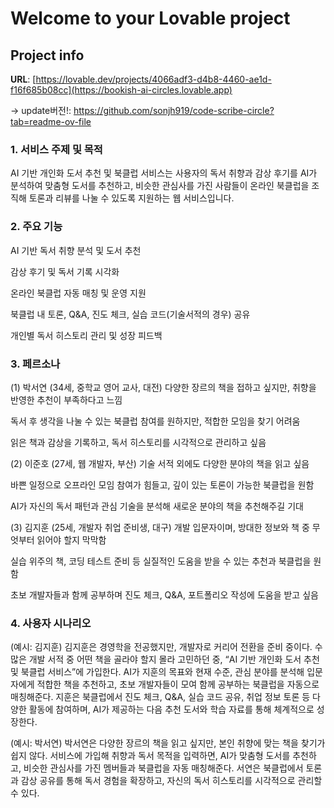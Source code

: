 # Welcome to your Lovable project

## Project info

**URL**: [https://lovable.dev/projects/4066adf3-d4b8-4460-ae1d-f16f685b08cc](https://bookish-ai-circles.lovable.app)

-> update버전!:  https://github.com/sonjh919/code-scribe-circle?tab=readme-ov-file

### 1. 서비스 주제 및 목적
AI 기반 개인화 도서 추천 및 북클럽 서비스는
사용자의 독서 취향과 감상 후기를 AI가 분석하여 맞춤형 도서를 추천하고,
비슷한 관심사를 가진 사람들이 온라인 북클럽을 조직해 토론과 리뷰를 나눌 수 있도록 지원하는 웹 서비스입니다.

### 2. 주요 기능
AI 기반 독서 취향 분석 및 도서 추천

감상 후기 및 독서 기록 시각화

온라인 북클럽 자동 매칭 및 운영 지원

북클럽 내 토론, Q&A, 진도 체크, 실습 코드(기술서적의 경우) 공유

개인별 독서 히스토리 관리 및 성장 피드백

### 3. 페르소나
(1) 박서연 (34세, 중학교 영어 교사, 대전)
다양한 장르의 책을 접하고 싶지만, 취향을 반영한 추천이 부족하다고 느낌

독서 후 생각을 나눌 수 있는 북클럽 참여를 원하지만, 적합한 모임을 찾기 어려움

읽은 책과 감상을 기록하고, 독서 히스토리를 시각적으로 관리하고 싶음

(2) 이준호 (27세, 웹 개발자, 부산)
기술 서적 외에도 다양한 분야의 책을 읽고 싶음

바쁜 일정으로 오프라인 모임 참여가 힘들고, 깊이 있는 토론이 가능한 북클럽을 원함

AI가 자신의 독서 패턴과 관심 기술을 분석해 새로운 분야의 책을 추천해주길 기대

(3) 김지훈 (25세, 개발자 취업 준비생, 대구)
개발 입문자이며, 방대한 정보와 책 중 무엇부터 읽어야 할지 막막함

실습 위주의 책, 코딩 테스트 준비 등 실질적인 도움을 받을 수 있는 추천과 북클럽을 원함

초보 개발자들과 함께 공부하며 진도 체크, Q&A, 포트폴리오 작성에 도움을 받고 싶음

### 4. 사용자 시나리오
(예시: 김지훈)
김지훈은 경영학을 전공했지만, 개발자로 커리어 전환을 준비 중이다.
수많은 개발 서적 중 어떤 책을 골라야 할지 몰라 고민하던 중, “AI 기반 개인화 도서 추천 및 북클럽 서비스”에 가입한다.
AI가 지훈의 목표와 현재 수준, 관심 분야를 분석해 입문자에게 적합한 책을 추천하고, 초보 개발자들이 모여 함께 공부하는 북클럽을 자동으로 매칭해준다.
지훈은 북클럽에서 진도 체크, Q&A, 실습 코드 공유, 취업 정보 토론 등 다양한 활동에 참여하며,
AI가 제공하는 다음 추천 도서와 학습 자료를 통해 체계적으로 성장한다.

(예시: 박서연)
박서연은 다양한 장르의 책을 읽고 싶지만, 본인 취향에 맞는 책을 찾기가 쉽지 않다.
서비스에 가입해 취향과 독서 목적을 입력하면, AI가 맞춤형 도서를 추천하고,
비슷한 관심사를 가진 멤버들과 북클럽을 자동 매칭해준다.
서연은 북클럽에서 토론과 감상 공유를 통해 독서 경험을 확장하고,
자신의 독서 히스토리를 시각적으로 관리할 수 있다.
